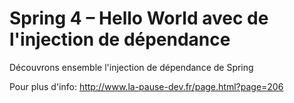 # Spring 4 – Hello World avec de l'injection de dépendance

Découvrons ensemble l'injection de dépendance de Spring

Pour plus d'info: http://www.la-pause-dev.fr/page.html?page=206
